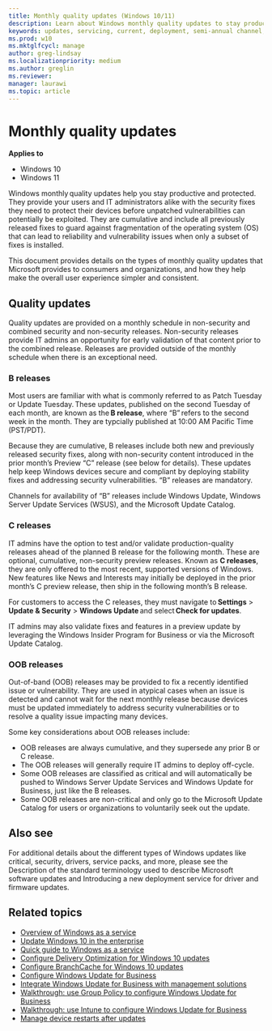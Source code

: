 ```yaml
---
title: Monthly quality updates (Windows 10/11)
description: Learn about Windows monthly quality updates to stay productive and protected.
keywords: updates, servicing, current, deployment, semi-annual channel, feature, quality, rings, insider, tools
ms.prod: w10
ms.mktglfcycl: manage
author: greg-lindsay
ms.localizationpriority: medium
ms.author: greglin
ms.reviewer: 
manager: laurawi
ms.topic: article
---
```


# Monthly quality updates

**Applies to**

- Windows 10
- Windows 11

Windows monthly quality updates help you stay productive and protected. They provide your users and IT administrators alike with the security fixes they need to protect their devices before unpatched vulnerabilities can potentially be exploited. They are cumulative and include all previously released fixes to guard against fragmentation of the operating system (OS) that can lead to reliability and vulnerability issues when only a subset of fixes is installed.   

This document provides details on the types of monthly quality updates that Microsoft provides to consumers and organizations, and how they help make the overall user experience simpler and consistent. 

## Quality updates

Quality updates are provided on a monthly schedule in non-security and combined security and non-security releases. Non-security releases provide IT admins an opportunity for early validation of that content prior to the combined release. Releases are provided outside of the monthly schedule when there is an exceptional need. 

### B releases

Most users are familiar with what is commonly referred to as Patch Tuesday or Update Tuesday. These updates, published on the second Tuesday of each month, are known as the **B release**, where “B” refers to the second week in the month. They are typcially published at 10:00 AM Pacific Time (PST/PDT).  

Because they are cumulative, B releases include both new and previously released security fixes, along with non-security content introduced in the prior month’s Preview “C” release (see below for details). These updates help keep Windows devices secure and compliant by deploying stability fixes and addressing security vulnerabilities. “B” releases are mandatory. 

Channels for availability of “B” releases include Windows Update, Windows Server Update Services (WSUS), and the Microsoft Update Catalog. 

### C releases

IT admins have the option to test and/or validate production-quality releases ahead of the planned B release for the following month. These are optional, cumulative, non-security preview releases. Known as **C releases**, they are only offered to the most recent, supported versions of Windows. New features like News and Interests may initially be deployed in the prior month’s C preview release, then ship in the following month’s B release. 

For customers to access the C releases, they must navigate to **Settings** > **Update & Security** > **Windows Update** and select **Check for updates**.  

IT admins may also validate fixes and features in a preview update by leveraging the Windows Insider Program for Business or via the Microsoft Update Catalog. 

### OOB releases

Out-of-band (OOB) releases may be provided to fix a recently identified issue or vulnerability. They are used in atypical cases when an issue is detected and cannot wait for the next monthly release because devices must be updated immediately to address security vulnerabilities or to resolve a quality issue impacting many devices. 

Some key considerations about OOB releases include: 

- OOB releases are always cumulative, and they supersede any prior B or C release. 
- The OOB releases will generally require IT admins to deploy off-cycle.  
- Some OOB releases are classified as critical and will automatically be pushed to Windows Server Update Services and Windows Update for Business, just like the B releases.  
- Some OOB releases are non-critical and only go to the Microsoft Update Catalog for users or organizations to voluntarily seek out the update. 

## Also see

For additional details about the different types of Windows updates like critical, security, drivers, service packs, and more, please see the Description of the standard terminology used to describe Microsoft software updates and Introducing a new deployment service for driver and firmware updates. 

## Related topics

- [Overview of Windows as a service](waas-overview.md)
- [Update Windows 10 in the enterprise](index.md)
- [Quick guide to Windows as a service](waas-quick-start.md) 
- [Configure Delivery Optimization for Windows 10 updates](waas-delivery-optimization.md)
- [Configure BranchCache for Windows 10 updates](waas-branchcache.md)
- [Configure Windows Update for Business](waas-configure-wufb.md)
- [Integrate Windows Update for Business with management solutions](waas-integrate-wufb.md)
- [Walkthrough: use Group Policy to configure Windows Update for Business](waas-wufb-group-policy.md)
- [Walkthrough: use Intune to configure Windows Update for Business](/intune/windows-update-for-business-configure)
- [Manage device restarts after updates](waas-restart.md)
